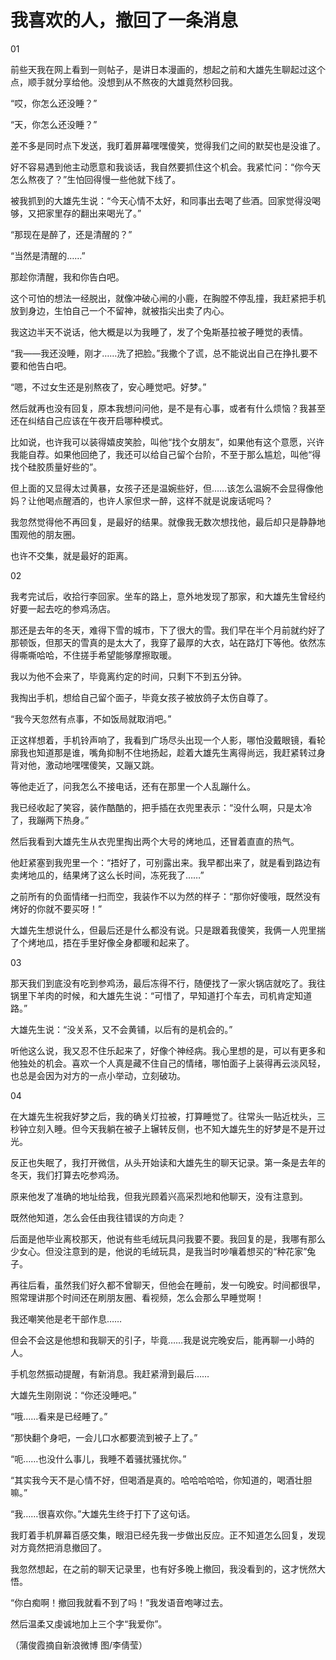 # 我喜欢的人，撤回了一条消息

01 

前些天我在网上看到一则帖子，是讲日本漫画的，想起之前和大雄先生聊起过这个点，顺手就分享给他。没想到从不熬夜的大雄竟然秒回我。 

“哎，你怎么还没睡？” 

“天，你怎么还没睡？” 

差不多是同时点下发送，我盯着屏幕嘿嘿傻笑，觉得我们之间的默契也是没谁了。 

好不容易遇到他主动愿意和我谈话，我自然要抓住这个机会。我紧忙问：“你今天怎么熬夜了？”生怕回得慢一些他就下线了。 

被我抓到的大雄先生说：“今天心情不太好，和同事出去喝了些酒。回家觉得没喝够，又把家里存的翻出来喝光了。” 

“那现在是醉了，还是清醒的？” 

“当然是清醒的……” 

那趁你清醒，我和你告白吧。 

这个可怕的想法一经脱出，就像冲破心闸的小鹿，在胸膛不停乱撞，我赶紧把手机放到身边，生怕自己一个不留神，就被指尖出卖了内心。 

我这边半天不说话，他大概是以为我睡了，发了个兔斯基拉被子睡觉的表情。 

“我——我还没睡，刚才……洗了把脸。”我撒个了谎，总不能说出自己在挣扎要不要和他告白吧。 

“嗯，不过女生还是别熬夜了，安心睡觉吧。好梦。” 

然后就再也没有回复，原本我想问问他，是不是有心事，或者有什么烦恼？我甚至还在纠结自己应该在午夜开启哪种模式。 

比如说，也许我可以装得嬉皮笑脸，叫他“找个女朋友”，如果他有这个意愿，兴许我能自荐。如果他回绝了，我还可以给自己留个台阶，不至于那么尴尬，叫他“得找个硅胶质量好些的”。 

但上面的又显得太过黄暴，女孩子还是温婉些好，但……该怎么温婉不会显得像他妈？让他喝点醒酒的，也许人家但求一醉，这样不就是说废话呢吗？ 

我忽然觉得他不再回复，是最好的结果。就像我无数次想找他，最后却只是静静地围观他的朋友圈。 

也许不交集，就是最好的距离。 

02 

我考完试后，收拾行李回家。坐车的路上，意外地发现了那家，和大雄先生曾经约好要一起去吃的参鸡汤店。 

那还是去年的冬天，难得下雪的城市，下了很大的雪。我们早在半个月前就约好了那顿饭，但那天的雪真的是太大了，我穿了最厚的大衣，站在路灯下等他。依然冻得嘶嘶哈哈，不住搓手希望能够摩擦取暖。 

我以为他不会来了，毕竟离约定的时间，只剩下不到五分钟。 

我掏出手机，想给自己留个面子，毕竟女孩子被放鸽子太伤自尊了。 

“我今天忽然有点事，不如饭局就取消吧。” 

正这样想着，手机铃声响了，我看到广场尽头出现一个人影，哪怕没戴眼镜，看轮廓我也知道那是谁，嘴角抑制不住地扬起，趁着大雄先生离得尚远，我赶紧转过身背对他，激动地嘿嘿傻笑，又蹦又跳。 

等他走近了，问我怎么不接电话，还有在那里一个人乱蹦什么。 

我已经收起了笑容，装作酷酷的，把手插在衣兜里表示：“没什么啊，只是太冷了，我蹦两下热身。” 

然后我看到大雄先生从衣兜里掏出两个大号的烤地瓜，还冒着直直的热气。 

他赶紧塞到我兜里一个：“捂好了，可别露出来。我早都出来了，就是看到路边有卖烤地瓜的，结果烤了这么长时间，冻死我了……” 

之前所有的负面情绪一扫而空，我装作不以为然的样子：“那你好傻哦，既然没有烤好的你就不要买呀！” 

大雄先生想说什么，但最后还是什么都没有说。只是跟着我傻笑，我俩一人兜里揣了个烤地瓜，捂在手里好像全身都暖和起来了。 

03 

那天我们到底没有吃到参鸡汤，最后冻得不行，随便找了一家火锅店就吃了。我往锅里下羊肉的时候，和大雄先生说：“可惜了，早知道打个车去，司机肯定知道路。” 

大雄先生说：“没关系，又不会黄铺，以后有的是机会的。” 

听他这么说，我又忍不住乐起来了，好像个神经病。我心里想的是，可以有更多和他独处的机会。喜欢一个人真是藏不住自己的情绪，哪怕面子上装得再云淡风轻，也总是会因为对方的一点小举动，立刻破功。 

04 

在大雄先生祝我好梦之后，我的确关灯拉被，打算睡觉了。往常头一贴近枕头，三秒钟立刻入睡。但今天我躺在被子上辗转反侧，也不知大雄先生的好梦是不是开过光。 

反正也失眠了，我打开微信，从头开始读和大雄先生的聊天记录。第一条是去年的冬天，我们打算去吃参鸡汤。 

原来他发了准确的地址给我，但我光顾着兴高采烈地和他聊天，没有注意到。 

既然他知道，怎么会任由我往错误的方向走？ 

后面是他毕业离校那天，他说有些毛绒玩具问我要不要。我回复的是，我哪有那么少女心。但没注意到的是，他说的毛绒玩具，是我当时吵嚷着想买的“种花家”兔子。 

再往后看，虽然我们好久都不曾聊天，但他会在睡前，发一句晚安。时间都很早，照常理讲那个时间还在刷朋友圈、看视频，怎么会那么早睡觉啊！ 

我还嘲笑他是老干部作息…… 

但会不会这是他想和我聊天的引子，毕竟……我是说完晚安后，能再聊一小時的人。 

手机忽然振动提醒，有新消息。我赶紧滑到最后…… 

大雄先生刚刚说：“你还没睡吧。” 

“哦……看来是已经睡了。” 

“那快翻个身吧，一会儿口水都要流到被子上了。” 

“呃……也没什么事儿，我睡不着骚扰骚扰你。” 

“其实我今天不是心情不好，但喝酒是真的。哈哈哈哈哈，你知道的，喝酒壮胆嘛。” 

“我……很喜欢你。”大雄先生终于打下了这句话。 

我盯着手机屏幕百感交集，眼泪已经先我一步做出反应。正不知道怎么回复，发现对方竟然把消息撤回了。 

我忽然想起，在之前的聊天记录里，也有好多晚上撤回，我没看到的，这才恍然大悟。 

“你白痴啊！撤回我就看不到了吗！”我发语音咆哮过去。 

然后温柔又虔诚地加上三个字“我爱你”。 

（蒲俊霞摘自新浪微博 图/李倩莹）